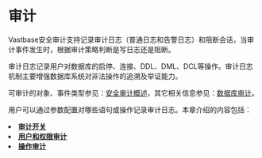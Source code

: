 # 审计

Vastbase安全审计支持记录审计日志（普通日志和告警日志）和阻断会话，当审计事件发生时，根据审计策略判断是写日志还是阻断。

审计日志记录用户对数据库的启停、连接、DDL、DML、DCL等操作。审计日志机制主要增强数据库系统对非法操作的追溯及举证能力。

可审计的对象、事件类型参见：[安全审计概述](../管理员指南/安全审计概述.md)，其它相关信息参见：[数据库审计](../技术白皮书/数据库审计.md)。

用户可以通过参数配置对哪些语句或操作记录审计日志。本章介绍的内容包括：

<a href="审计开关.html"><li>**审计开关**</li></a>
<a href="用户和权限审计.html"><li>**用户和权限审计**</li></a>
<a href="操作审计.html"><li>**操作审计**</li></a>

